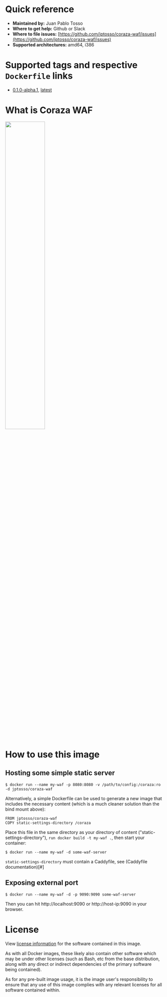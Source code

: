 # Quick reference
- **Maintained by:** Juan Pablo Tosso
- **Where to get help:** Github or Slack
- **Where to file issues:** [https://github.com/jptosso/coraza-waf/issues](https://github.com/jptosso/coraza-waf/issues)
- **Supported architectures:** amd64, i386

# Supported tags and respective ``Dockerfile`` links
- [0.1.0-alpha.1](#), [latest](#)

# What is Coraza WAF

<img src="https://github.com/jptosso/coraza-waf/raw/master/docs/logo.png" width="50%">

# How to use this image

## Hosting some simple static server

```
$ docker run --name my-waf -p 8080:8080 -v /path/to/config:/coraza:ro -d jptosso/coraza-waf
```

Alternatively, a simple Dockerfile can be used to generate a new image that includes the necessary content (which is a much cleaner solution than the bind mount above):

```
FROM jptosso/coraza-waf
COPY static-settings-directory /coraza
```

Place this file in the same directory as your directory of content ("static-settings-directory"), ``run docker build -t my-waf .``, then start your container:

```
$ docker run --name my-waf -d some-waf-server
```

``static-settings-directory`` must contain a Caddyfile, see (Caddyfile documentation)[#]

## Exposing external port

```
$ docker run --name my-waf -d -p 9090:9090 some-waf-server
```

Then you can hit http://localhost:9090 or http://host-ip:9090 in your browser.

# License

View [license information](#) for the software contained in this image.

As with all Docker images, these likely also contain other software which may be under other licenses (such as Bash, etc from the base distribution, along with any direct or indirect dependencies of the primary software being contained).

As for any pre-built image usage, it is the image user's responsibility to ensure that any use of this image complies with any relevant licenses for all software contained within.